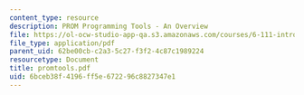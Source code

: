```yaml
---
content_type: resource
description: PROM Programming Tools - An Overview
file: https://ol-ocw-studio-app-qa.s3.amazonaws.com/courses/6-111-introductory-digital-systems-laboratory-fall-2002/6bceb38f4196ff5e672296c8827347e1_promtools.pdf
file_type: application/pdf
parent_uid: 62be00cb-c2a3-5c27-f3f2-4c87c1989224
resourcetype: Document
title: promtools.pdf
uid: 6bceb38f-4196-ff5e-6722-96c8827347e1
---
```

